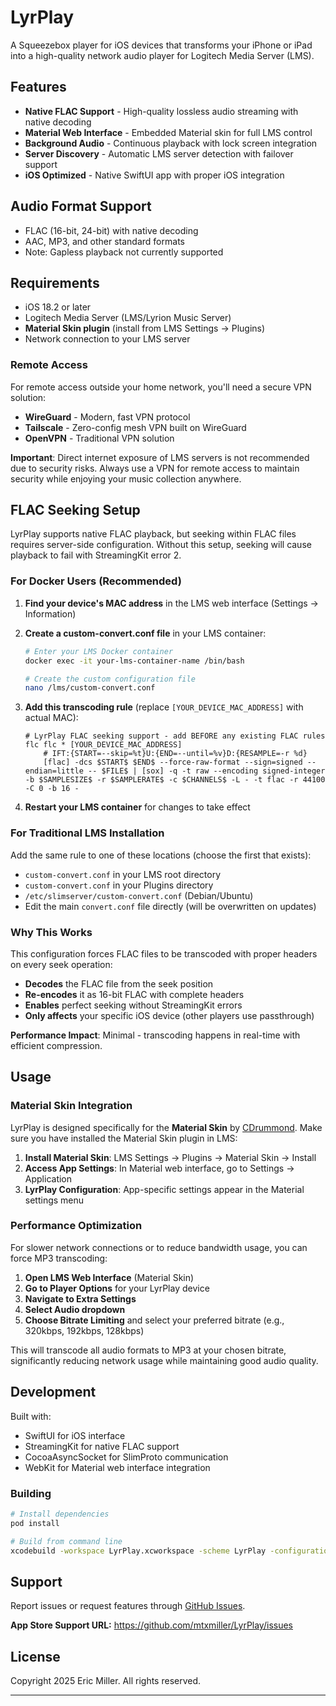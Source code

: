 # LyrPlay

A Squeezebox player for iOS devices that transforms your iPhone or iPad into a high-quality network audio player for Logitech Media Server (LMS).

## Features

- **Native FLAC Support** - High-quality lossless audio streaming with native decoding
- **Material Web Interface** - Embedded Material skin for full LMS control
- **Background Audio** - Continuous playback with lock screen integration
- **Server Discovery** - Automatic LMS server detection with failover support
- **iOS Optimized** - Native SwiftUI app with proper iOS integration

## Audio Format Support

- FLAC (16-bit, 24-bit) with native decoding
- AAC, MP3, and other standard formats
- Note: Gapless playback not currently supported

## Requirements

- iOS 18.2 or later
- Logitech Media Server (LMS/Lyrion Music Server)
- **Material Skin plugin** (install from LMS Settings → Plugins)
- Network connection to your LMS server

### Remote Access

For remote access outside your home network, you'll need a secure VPN solution:

- **WireGuard** - Modern, fast VPN protocol
- **Tailscale** - Zero-config mesh VPN built on WireGuard
- **OpenVPN** - Traditional VPN solution

**Important**: Direct internet exposure of LMS servers is not recommended due to security risks. Always use a VPN for remote access to maintain security while enjoying your music collection anywhere.

## FLAC Seeking Setup

LyrPlay supports native FLAC playback, but seeking within FLAC files requires server-side configuration. Without this setup, seeking will cause playback to fail with StreamingKit error 2.

### For Docker Users (Recommended)

1. **Find your device's MAC address** in the LMS web interface (Settings → Information)

2. **Create a custom-convert.conf file** in your LMS container:
   ```bash
   # Enter your LMS Docker container
   docker exec -it your-lms-container-name /bin/bash
   
   # Create the custom configuration file
   nano /lms/custom-convert.conf
   ```

3. **Add this transcoding rule** (replace `[YOUR_DEVICE_MAC_ADDRESS]` with actual MAC):
   ```
   # LyrPlay FLAC seeking support - add BEFORE any existing FLAC rules
   flc flc * [YOUR_DEVICE_MAC_ADDRESS]
       # IFT:{START=--skip=%t}U:{END=--until=%v}D:{RESAMPLE=-r %d}
       [flac] -dcs $START$ $END$ --force-raw-format --sign=signed --endian=little -- $FILE$ | [sox] -q -t raw --encoding signed-integer -b $SAMPLESIZE$ -r $SAMPLERATE$ -c $CHANNELS$ -L - -t flac -r 44100 -C 0 -b 16 -
   ```

4. **Restart your LMS container** for changes to take effect

### For Traditional LMS Installation

Add the same rule to one of these locations (choose the first that exists):
- `custom-convert.conf` in your LMS root directory
- `custom-convert.conf` in your Plugins directory  
- `/etc/slimserver/custom-convert.conf` (Debian/Ubuntu)
- Edit the main `convert.conf` file directly (will be overwritten on updates)

### Why This Works

This configuration forces FLAC files to be transcoded with proper headers on every seek operation:
- **Decodes** the FLAC file from the seek position
- **Re-encodes** it as 16-bit FLAC with complete headers
- **Enables** perfect seeking without StreamingKit errors
- **Only affects** your specific iOS device (other players use passthrough)

**Performance Impact**: Minimal - transcoding happens in real-time with efficient compression.

## Usage

### Material Skin Integration

LyrPlay is designed specifically for the **Material Skin** by [CDrummond](https://github.com/CDrummond/lms-material). Make sure you have installed the Material Skin plugin in LMS:

1. **Install Material Skin**: LMS Settings → Plugins → Material Skin → Install
2. **Access App Settings**: In Material web interface, go to Settings → Application
3. **LyrPlay Configuration**: App-specific settings appear in the Material settings menu

### Performance Optimization

For slower network connections or to reduce bandwidth usage, you can force MP3 transcoding:

1. **Open LMS Web Interface** (Material Skin)
2. **Go to Player Options** for your LyrPlay device
3. **Navigate to Extra Settings**
4. **Select Audio dropdown**
5. **Choose Bitrate Limiting** and select your preferred bitrate (e.g., 320kbps, 192kbps, 128kbps)

This will transcode all audio formats to MP3 at your chosen bitrate, significantly reducing network usage while maintaining good audio quality.

## Development

Built with:
- SwiftUI for iOS interface
- StreamingKit for native FLAC support
- CocoaAsyncSocket for SlimProto communication
- WebKit for Material web interface integration

### Building

```bash
# Install dependencies
pod install

# Build from command line
xcodebuild -workspace LyrPlay.xcworkspace -scheme LyrPlay -configuration Debug build
```

## Support

Report issues or request features through [GitHub Issues](https://github.com/mtxmiller/LyrPlay/issues).

**App Store Support URL:** https://github.com/mtxmiller/LyrPlay/issues

## License

Copyright 2025 Eric Miller. All rights reserved.

---
